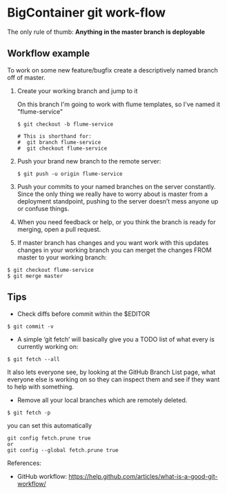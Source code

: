 # BigContainer git work-flow

The only rule of thumb: **Anything in the master branch is deployable**

## Workflow example

To work on some new feature/bugfix create a descriptively named branch off of master.

1. Create your working branch and jump to it

   On this branch I'm going to work with flume templates, so I've named it "flume-service"

   ```
   $ git checkout -b flume-service

   # This is shorthand for:
   #  git branch flume-service
   #  git checkout flume-service
   ```

2. Push your brand new branch to the remote server:

   ```
   $ git push -u origin flume-service
   ```

3. Push your commits to your named branches on the server constantly. Since the
  only thing we really have to worry about is master from a deployment
  standpoint, pushing to the server doesn’t mess anyone up or confuse things.

4. When you need feedback or help, or you think the branch is ready for merging,
  open a pull request.

5. If master branch has changes and you want work with this updates changes in
  your working branch you can merget the changes FROM master to your working branch:

```
$ git checkout flume-service
$ git merge master
```

## Tips

* Check diffs before commit within the $EDITOR
```
$ git commit -v
```

* A simple ‘git fetch’ will basically give you a TODO list of what every is
  currently working on:
```
$ git fetch --all
```
It also lets everyone see, by looking at the GitHub Branch List page, what
everyone else is working on so they can inspect them and see if they want to
help with something.

* Remove all your local branches which are remotely deleted.
```
$ git fetch -p
```
you can set this automatically

```
git config fetch.prune true
or
git config --global fetch.prune true
```

References:
* GitHub workflow: https://help.github.com/articles/what-is-a-good-git-workflow/
